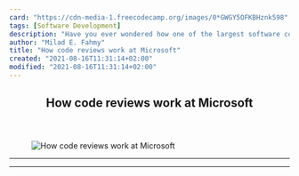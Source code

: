 ```yaml
---
card: "https://cdn-media-1.freecodecamp.org/images/0*GWGY5OFKBHznk598"
tags: [Software Development]
description: "Have you ever wondered how one of the largest software compan"
author: "Milad E. Fahmy"
title: "How code reviews work at Microsoft"
created: "2021-08-16T11:31:14+02:00"
modified: "2021-08-16T11:31:14+02:00"
---
```

<div class="site-wrapper">
<main id="site-main" class="site-main outer">
<div class="inner">
<article class="post-full post tag-software-development tag-code-review tag-software-engineering tag-technology tag-programming ">
<header class="post-full-header">
<h1 class="post-full-title">How code reviews work at Microsoft</h1>
</header>
<figure class="post-full-image">
<picture>
<source media="(max-width: 700px)" sizes="1px" srcset="data:image/gif;base64,R0lGODlhAQABAIAAAAAAAP///yH5BAEAAAAALAAAAAABAAEAAAIBRAA7 1w">
<source media="(min-width: 701px)" sizes="(max-width: 800px) 400px,
(max-width: 1170px) 700px,
1400px" srcset="https://cdn-media-1.freecodecamp.org/images/0*GWGY5OFKBHznk598 300w,
https://cdn-media-1.freecodecamp.org/images/0*GWGY5OFKBHznk598 600w,
https://cdn-media-1.freecodecamp.org/images/0*GWGY5OFKBHznk598 1000w,
https://cdn-media-1.freecodecamp.org/images/0*GWGY5OFKBHznk598 2000w">
<img onerror="this.style.display='none'" src="https://cdn-media-1.freecodecamp.org/images/0*GWGY5OFKBHznk598" alt="How code reviews work at Microsoft">
</picture>
</figure>
<section class="post-full-content">
<div class="post-content">
</div>
<hr>
<hr>
</section>
</article>
</div>
</main>
</div>
<!-- Google Tag Manager (noscript) -->
<!-- End Google Tag Manager (noscript) -->
